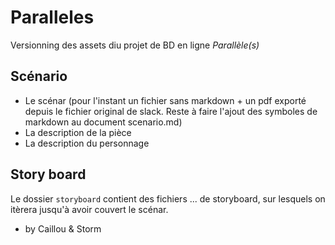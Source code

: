 # Paralleles
Versionning des assets diu projet de BD en ligne *Parallèle(s)*

## Scénario
* Le scénar (pour l'instant un fichier sans markdown + un pdf exporté depuis le fichier original de slack. Reste à faire l'ajout des symboles de markdown au document scenario.md)
* La description de la pièce
* La description du personnage

## Story board
Le dossier `storyboard` contient des fichiers ... de storyboard, sur lesquels on itèrera jusqu'à avoir couvert le scénar.


* by Caillou & Storm
